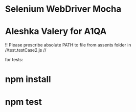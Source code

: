 # Selenium WebDriver Mocha

# Aleshka Valery for A1QA

!! Please prescribe absolute PATH to file from assents folder in
//test.testCase2.js // 

for tests:

# npm install

# npm test
